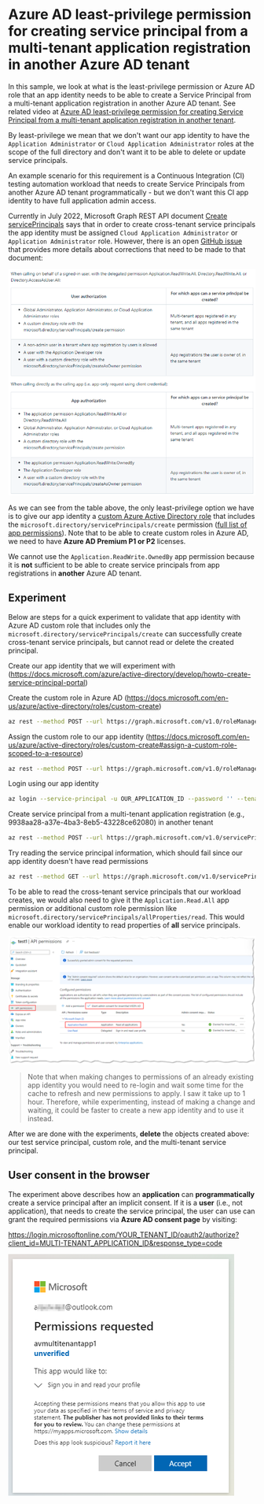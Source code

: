 # Azure AD least-privilege permission for creating service principal from a multi-tenant application registration in another Azure AD tenant

In this sample, we look at what is the least-privilege permission or Azure AD role that an app identity needs to be able to create a Service Principal from a multi-tenant application registration in another Azure AD tenant. See related video at [Azure AD least-privilege permission for creating Service Principal from a multi-tenant application registration in another tenant](https://arsenvlad.medium.com/azure-ad-least-privilege-permission-for-creating-service-principal-from-a-multi-tenant-application-1a6f338dac67).

By least-privilege we mean that we don't want our app identity to have the `Application Administrator` or `Cloud Application Administrator` roles at the scope of the full directory and don't want it to be able to delete or update service principals.

An example scenario for this requirement is a Continuous Integration (CI) testing automation workload that needs to create Service Principals from another Azure AD tenant programmatically - but we don't want this CI app identity to have full application admin access.

Currently in July 2022, Microsoft Graph REST API document [Create servicePrincipals](https://docs.microsoft.com/graph/api/serviceprincipal-post-serviceprincipals?view=graph-rest-1.0&tabs=http) says that in order to create cross-tenant service principals the app identity must be assigned `Cloud Application Administrator` or `Application Administrator` role. However, there is an open [GitHub issue](https://github.com/microsoftgraph/microsoft-graph-docs/issues/16138#issuecomment-1158861560) that provides more details about corrections that need to be made to that document:

![Table listing permissions required to create service principals](./images/permissions-table.png)

As we can see from the table above, the only least-privilege option we have is to give our app identity a [custom Azure Active Directory role](https://docs.microsoft.com/azure/active-directory/roles/custom-create) that includes the `microsoft.directory/servicePrincipals/create` permission ([full list of app permissions](https://docs.microsoft.com/azure/active-directory/roles/custom-enterprise-app-permissions#full-list-of-permissions)). Note that to be able to create custom roles in Azure AD, we need to have **Azure AD Premium P1 or P2** licenses.

We cannot use the `Application.ReadWrite.OwnedBy` app permission because it is **not** sufficient to be able to create service principals from app registrations in **another** Azure AD tenant.

## Experiment

Below are steps for a quick experiment to validate that app identity with Azure AD custom role that includes only the `microsoft.directory/servicePrincipals/create` can successfully create cross-tenant service principals, but cannot read or delete the created principal.

Create our app identity that we will experiment with (https://docs.microsoft.com/azure/active-directory/develop/howto-create-service-principal-portal)

Create the custom role in Azure AD (https://docs.microsoft.com/en-us/azure/active-directory/roles/custom-create)

```bash
az rest --method POST --url https://graph.microsoft.com/v1.0/roleManagement/directory/roleDefinitions --body '@aad-custom-role-sp-creator.json' -o json
```

Assign the custom role to our app identity (https://docs.microsoft.com/en-us/azure/active-directory/roles/custom-create#assign-a-custom-role-scoped-to-a-resource)

```bash
az rest --method POST --url https://graph.microsoft.com/v1.0/roleManagement/directory/roleAssignments --body "{\"principalId\": \"OUR_SERVICE_PRINCIPAL_OBJECT_ID\",\"roleDefinitionId\": \"ID_OF_THE_ROLE_CREATED_ABOVE\", \"directoryScopeId\": \"/\"}"
```

Login using our app identity

```bash
az login --service-principal -u OUR_APPLICATION_ID --password '' --tenant dd74924a-88ce-421a-ac87-00fc9dbe4baf --allow-no-subscriptions
```

Create service principal from a multi-tenant application registration (e.g., 9938aa28-a37e-4ba3-8eb5-43228ce62080) in another tenant

```bash
az rest --method POST --url https://graph.microsoft.com/v1.0/servicePrincipals --headers Content-type=application/json --body "{\"appId\": \"MULTITENANT_APP_ID\"}" -o json
```

Try reading the service principal information, which should fail since our app identity doesn't have read permissions

```bash
az rest --method GET --url https://graph.microsoft.com/v1.0/servicePrincipals/SERVICE_PRINCIPAL_ID -o json
```

To be able to read the cross-tenant service principals that our workload creates, we would also need to give it the `Application.Read.All` app permission or additional custom role  permission like `microsoft.directory/servicePrincipals/allProperties/read`. This would enable our workload identity to read properties of **all** service principals.

![Application registration API permissions - Application.Read.All](./images/application-read-all.png)

> Note that when making changes to permissions of an already existing app identity you would need to re-login and wait some time for the cache to refresh and new permissions to apply. I saw it take up to 1 hour. Therefore, while experimenting, instead of making a change and waiting, it could be faster to create a new app identity and to use it instead.

After we are done with the experiments, **delete** the objects created above: our test service principal, custom role, and the multi-tenant service principal.

## User consent in the browser

The experiment above describes how an **application** can **programmatically** create a service principal after an implicit consent. If it is a **user** (i.e., not application), that needs to create the service principal, the user can use can grant the required permissions via **Azure AD consent page** by visiting:

<https://login.microsoftonline.com/YOUR_TENANT_ID/oauth2/authorize?client_id=MULTI-TENANT_APPLICATION_ID&response_type=code>

![User consent in the browser](./images/user-consent.png)
